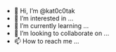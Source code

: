 - 👋 Hi, I’m @kat0c0tak
- 👀 I’m interested in ...
- 🌱 I’m currently learning ...
- 💞️ I’m looking to collaborate on ...
- 📫 How to reach me ...

<!---
kat0c0tak/kat0c0tak is a ✨ special ✨ repository because its `README.md` (this file) appears on your GitHub profile.
You can click the Preview link to take a look at your changes.
--->

